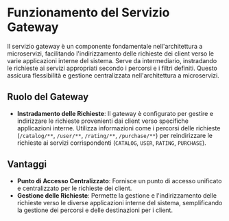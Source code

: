 # Funzionamento del Servizio Gateway

Il servizio gateway è un componente fondamentale nell'architettura a microservizi, facilitando l'indirizzamento delle richieste dei client verso le varie applicazioni interne del sistema. Serve da intermediario, instradando le richieste ai servizi appropriati secondo i percorsi e i filtri definiti. Questo assicura flessibilità e gestione centralizzata nell'architettura a microservizi.


## Ruolo del Gateway

- **Instradamento delle Richieste**: Il gateway è configurato per gestire e indirizzare le richieste provenienti dai client verso specifiche applicazioni interne. Utilizza informazioni come i percorsi delle richieste (`/catalog/**`, `/user/**`, `/rating/**`, `/purchase/**`) per reindirizzare le richieste ai servizi corrispondenti (`CATALOG`, `USER`, `RATING`, `PURCHASE`).

## Vantaggi

- **Punto di Accesso Centralizzato**: Fornisce un punto di accesso unificato e centralizzato per le richieste dei client.
- **Gestione delle Richieste**: Permette la gestione e l'indirizzamento delle richieste verso le diverse applicazioni interne del sistema, semplificando la gestione dei percorsi e delle destinazioni per i client.

